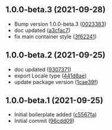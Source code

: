 ## 1.0.0-beta.3 (2021-09-28)

* Bump version 1.0.0-beta.3 ([0023383](https://github.com/alfredovillagomez/core-app/commit/0023383))
* doc updated ([a3cfac7](https://github.com/alfredovillagomez/core-app/commit/a3cfac7))
* fix main container style ([3f62241](https://github.com/alfredovillagomez/core-app/commit/3f62241))



## 1.0.0-beta.2 (2021-09-25)

* doc updated ([9307371](https://github.com/alfredovillagomez/core-app/commit/9307371))
* export Locale type ([441d8ae](https://github.com/alfredovillagomez/core-app/commit/441d8ae))
* update package version ([1cae39f](https://github.com/alfredovillagomez/core-app/commit/1cae39f))



## 1.0.0-beta.1 (2021-09-25)

* Initial boilerplate added ([c5567fa](https://github.com/alfredovillagomez/core-app/commit/c5567fa))
* Initial commit ([96cdd09](https://github.com/alfredovillagomez/core-app/commit/96cdd09))



